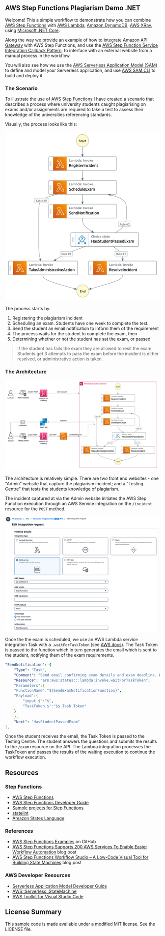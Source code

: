 ## AWS Step Functions Plagiarism Demo .NET

Welcome! This a simple workflow to demonstrate how you can combine [AWS Step Functions](https://aws.amazon.com/step-functions/) with [AWS Lambda](https://aws.amazon.com/lambda/), [Amazon DynamoDB](https://aws.amazon.com/dynamodb/), [AWS XRay](https://aws.amazon.com/xray/), using [Microsoft .NET Core](https://dotnet.microsoft.com/).

Along the way we provide an example of how to integrate [Amazon API Gateway](https://aws.amazon.com/apigateway/) with AWS Step Functions, and use the [AWS Step Function Service Integration Callback Pattern](https://docs.aws.amazon.com/step-functions/latest/dg/connect-to-resource.html), to interface with an external website from a manual process in the workflow.

You will also see how we use the [AWS Serverless Application Model (SAM)](https://github.com/awslabs/serverless-application-model) to define and model your Serverless application, and use [AWS SAM CLI](https://github.com/awslabs/aws-sam-cli) to build and deploy it.

### The Scenario

To illustrate the use of [AWS Step Functions](https://aws.amazon.com/step-functions/) I have created a scenario that describes a process where university students caught plagiarising on exams and/or assignments are required to take a test to assess their knowledge of the universities referencing standards.

Visually, the process looks like this:

![Developing With Step Functions](media/step.png "Developing With Step Functions")

The process starts by:

1. Registering the plagiarism incident
1. Scheduling an exam. Students have one week to complete the test.
1. Send the student an email notification to inform them of the requirement
1. The process waits for the student to complete the exam, then
1. Determining whether or not the student has sat the exam, or passed

> If the student has fails the exam they are allowed to resit the exam. Students get 3 attempts to pass the exam before the incident is either resolved, or administrative action is taken.

### The Architecture

![Developing With Step Functions Architecture](media/arch-new.png "Developing With Step Functions Architecture")

The architecture is relatively simple. There are two front end websites - one "Admin" website that capture the plagiarism incident; and a "Testing Centre" that tests the students knowledge of plagiarism.

The incident captured at via the Admin website initiates the AWS Step Function execution through an AWS Service integration on the `/incident` resource for the `POST` method.

![Integration Request](media/api-step.png "Integration Request")

Once the the exam is scheduled, we use an AWS Lambda service integration Task with a `.waitForTaskToken` (see [AWS docs](https://docs.aws.amazon.com/step-functions/latest/dg/connect-to-resource.html#connect-wait-token)). The Task Token is passed to the function which in turn generates the email  which is sent to the student, notifying them of the exam requirements.

``` yaml
"SendNotification": {
    "Type": "Task",
    "Comment": "Send email confirming exam details and exam deadline. Wait for callback.",
    "Resource": "arn:aws:states:::lambda:invoke.waitForTaskToken",
    "Parameters":{
    "FunctionName":"${SendExamNotificationFunction}",
    "Payload":{
        "input.$":"$",
        "TaskToken.$":"$$.Task.Token"
    }
    },
    "Next": "HasStudentPassedExam"
},
```

Once the student receives the email, the Task Token is passed to the Testing Centre. The student answers the questions and submits the results to the `/exam` resource on the API. The Lambda integration processes the TaskToken and passes the results of the waiting execution to continue the workflow execution.

## Resources

### Step Functions

* [AWS Step Functions](https://aws.amazon.com/step-functions/)
* [AWS Step Functions Developer Guide](https://docs.aws.amazon.com/step-functions/latest/dg/welcome.html)
* [Sample projects for Step Functions](https://docs.aws.amazon.com/step-functions/latest/dg/create-sample-projects.html)
* [statelint](https://github.com/awslabs/statelint)
* [Amazon States Language](https://states-language.net/spec.html)

### References

* [AWS Step Functions Examples](https://github.com/aws-samples/aws-stepfunctions-examples) on GitHub
* [AWS Step Functions Supports 200 AWS Services To Enable Easier Workflow Automation](https://aws.amazon.com/blogs/aws/now-aws-step-functions-supports-200-aws-services-to-enable-easier-workflow-automation/) blog post
* [AWS Step Functions Workflow Studio – A Low-Code Visual Tool for Building State Machines](https://aws.amazon.com/blogs/aws/new-aws-step-functions-workflow-studio-a-low-code-visual-tool-for-building-state-machines/) blog post

### AWS Developer Resources

* [Serverless Application Model Developer Guide](https://docs.aws.amazon.com/serverless-application-model/latest/developerguide/what-is-sam.html)
* [AWS::Serverless::StateMachine](https://docs.aws.amazon.com/serverless-application-model/latest/developerguide/sam-resource-statemachine.html)
* [AWS Toolkit for Visual Studio Code](https://aws.amazon.com/visualstudiocode/)

## License Summary

This sample code is made available under a modified MIT license. See the LICENSE file.
